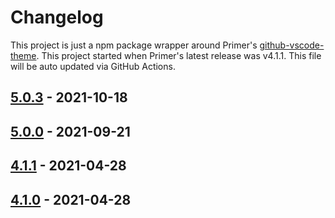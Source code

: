 # Changelog

This project is just a npm package wrapper around Primer's [github-vscode-theme](https://github.com/primer/github-vscode-theme/). This project started when Primer's latest release was v4.1.1. This file will be auto updated via GitHub Actions.

## [5.0.3] - 2021-10-18

## [5.0.0] - 2021-09-21

## [4.1.1] - 2021-04-28

## [4.1.0] - 2021-04-28

[5.0.3]: https://github.com/primer/github-vscode-theme/releases/tag/v5.0.3
[5.0.0]: https://github.com/primer/github-vscode-theme/releases/tag/v5.0.0
[4.1.1]: https://github.com/primer/github-vscode-theme/releases/tag/v4.1.1
[4.1.0]: https://github.com/primer/github-vscode-theme/releases/tag/v4.1.0
